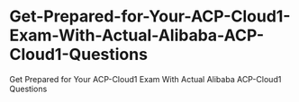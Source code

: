 # Get-Prepared-for-Your-ACP-Cloud1-Exam-With-Actual-Alibaba-ACP-Cloud1-Questions
Get Prepared for Your ACP-Cloud1 Exam With Actual Alibaba ACP-Cloud1 Questions
